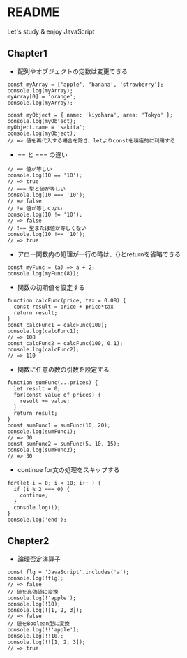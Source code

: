 # README
Let's study & enjoy JavaScript

## Chapter1

- 配列やオブジェクトの定数は変更できる

```
const myArray = ['apple', 'banana', 'strawberry'];
console.log(myArray);
myArray[0] = 'orange';
console.log(myArray);

const myObject = { name: 'kiyohara', area: 'Tokyo' };
console.log(myObject);
myObject.name = 'sakita';
console.log(myObject);
// => 値を再代入する場合を除き、letよりconstを積極的に利用する
```

- == と === の違い

```
// == 値が等しい
console.log(10 == '10');
// => true
// === 型と値が等しい
console.log(10 === '10');
// => false
// != 値が等しくない
console.log(10 != '10');
// => false
// !== 型または値が等しくない
console.log(10 !== '10');
// => true
```

- アロー関数内の処理が一行の時は、{}とreturnを省略できる

```
const myFunc = (a) => a + 2;
console.log(myFunc(8));
```

- 関数の初期値を設定する

```
function calcFunc(price, tax = 0.08) {
  const result = price + price*tax
  return result;
}
const calcFunc1 = calcFunc(100);
console.log(calcFunc1);
// => 108
const calcFunc2 = calcFunc(100, 0.1);
console.log(calcFunc2);
// => 110

```

- 関数に任意の数の引数を設定する

```
function sumFunc(...prices) {
  let result = 0;
  for(const value of prices) {
    result += value;
  }
  return result;
}
const sumFunc1 = sumFunc(10, 20);
console.log(sumFunc1);
// => 30
const sumFunc2 = sumFunc(5, 10, 15);
console.log(sumFunc2);
// => 30
```

- continue for文の処理をスキップする

```
for(let i = 0; i < 10; i++ ) {
  if (i % 2 === 0) {
    continue;
  }
  console.log(i);
}
console.log('end');
```


## Chapter2

- 論理否定演算子

```
const flg = 'JavaScript'.includes('a');
console.log(!flg);
// => false
// 値を真偽値に変換
console.log(!'apple');
console.log(!10);
console.log(![1, 2, 3]);
// => false
// 値をBoolean型に変換
console.log(!!'apple');
console.log(!!10);
console.log(!![1, 2, 3]);
// => true
```





```
```
